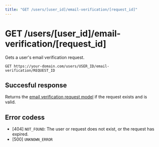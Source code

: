 ```yaml
---
title: "GET /users/[user_id]/email-verification/[request_id]"
---
```


# GET /users/[user_id]/email-verification/[request_id]

Gets a user's email verification request.

```
GET https://your-domain.com/users/USER_ID/email-verification/REQUEST_ID
```

## Succesful response

Returns the [email verification request model](/api-reference/rest/models/email-verification-request) if the request exists and is valid.

## Error codess

- [404] `NOT_FOUND`: The user or request does not exist, or the request has expired.
- [500] `UNKNOWN_ERROR`
